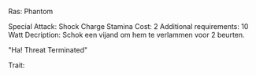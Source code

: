 Ras: Phantom

Special Attack: Shock Charge
	Stamina Cost: 2
	Additional requirements: 10 Watt
	Decription: Schok een vijand om hem te verlammen voor 2 beurten.

"Ha! Threat Terminated"

Trait: 




